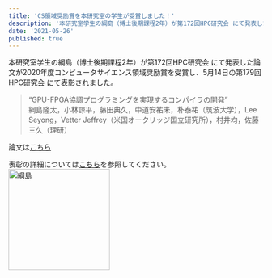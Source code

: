 ```yaml
---
title: 'CS領域奨励賞を本研究室の学生が受賞しました！'
description: '本研究室学生の綱島（博士後期課程2年）が第172回HPC研究会 にて発表した論文が2020年度コンピュータサイエンス領域奨励賞を受賞しました'
date: '2021-05-26'
published: true
---
```


本研究室学生の綱島（博士後期課程2年）が第172回HPC研究会 にて発表した論文が2020年度コンピュータサイエンス領域奨励賞を受賞し、5月14日の第179回HPC研究会 にて表彰されました。

> “GPU-FPGA協調プログラミングを実現するコンパイラの開発”  
綱島隆太，小林諒平，藤田典久，中道安祐未，朴泰祐（筑波大学），Lee Seyong，Vetter Jeffrey（米国オークリッジ国立研究所），村井均，佐藤三久（理研）

論文は[こちら](https://ipsj.ixsq.nii.ac.jp/ej/?action=pages_view_main&active_action=repository_view_main_item_detail&item_id=201016&item_no=1&page_id=13&block_id=8)

表彰の詳細については[こちら](https://www.ipsj.or.jp/award/cs-awardee-2020.html)を参照してください。
<img src="/uploads/2021-05-26.jpg" alt="綱島" style="width:200px;"/>